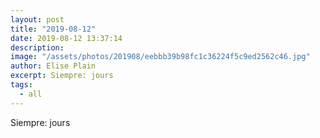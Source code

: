 ```yaml
---
layout: post
title: "2019-08-12"
date: 2019-08-12 13:37:14
description: 
image: "/assets/photos/201908/eebbb39b98fc1c36224f5c9ed2562c46.jpg"
author: Elise Plain
excerpt: Siempre: jours
tags: 
  - all
---
```


Siempre: jours
<p></p>

